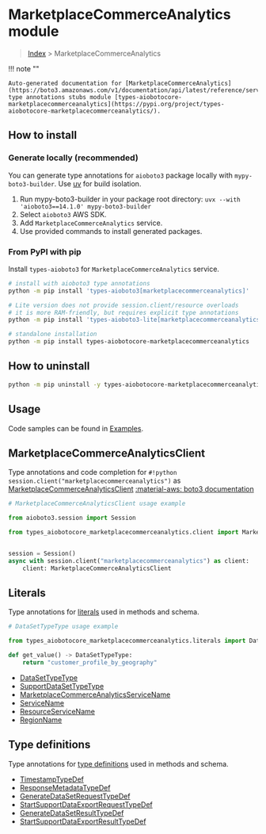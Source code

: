 # MarketplaceCommerceAnalytics module

> [Index](../README.md) > MarketplaceCommerceAnalytics


!!! note ""

    Auto-generated documentation for [MarketplaceCommerceAnalytics](https://boto3.amazonaws.com/v1/documentation/api/latest/reference/services/marketplacecommerceanalytics.html#marketplacecommerceanalytics)
    type annotations stubs module [types-aiobotocore-marketplacecommerceanalytics](https://pypi.org/project/types-aiobotocore-marketplacecommerceanalytics/).

## How to install

### Generate locally (recommended)

You can generate type annotations for `aioboto3` package locally with `mypy-boto3-builder`.
Use [uv](https://docs.astral.sh/uv/getting-started/installation/) for build isolation.

1. Run mypy-boto3-builder in your package root directory: `uvx --with 'aioboto3==14.1.0' mypy-boto3-builder`
1. Select `aioboto3` AWS SDK.
1. Add `MarketplaceCommerceAnalytics` service.
1. Use provided commands to install generated packages.



### From PyPI with pip

Install `types-aioboto3` for `MarketplaceCommerceAnalytics` service.

```bash
# install with aioboto3 type annotations
python -m pip install 'types-aioboto3[marketplacecommerceanalytics]'

# Lite version does not provide session.client/resource overloads
# it is more RAM-friendly, but requires explicit type annotations
python -m pip install 'types-aioboto3-lite[marketplacecommerceanalytics]'

# standalone installation
python -m pip install types-aiobotocore-marketplacecommerceanalytics
```



## How to uninstall

```bash
python -m pip uninstall -y types-aiobotocore-marketplacecommerceanalytics
```

## Usage

Code samples can be found in [Examples](./usage.md).

## MarketplaceCommerceAnalyticsClient

Type annotations and code completion for  `#!python session.client("marketplacecommerceanalytics")` as [MarketplaceCommerceAnalyticsClient](./client.md)
[:material-aws: boto3 documentation](https://boto3.amazonaws.com/v1/documentation/api/latest/reference/services/marketplacecommerceanalytics.html#MarketplaceCommerceAnalytics.Client)

```python
# MarketplaceCommerceAnalyticsClient usage example

from aioboto3.session import Session

from types_aiobotocore_marketplacecommerceanalytics.client import MarketplaceCommerceAnalyticsClient


session = Session()
async with session.client("marketplacecommerceanalytics") as client:
    client: MarketplaceCommerceAnalyticsClient
```








## Literals

Type annotations for [literals](./literals.md) used in methods and schema.

```python
# DataSetTypeType usage example

from types_aiobotocore_marketplacecommerceanalytics.literals import DataSetTypeType

def get_value() -> DataSetTypeType:
    return "customer_profile_by_geography"
```

- [DataSetTypeType](./literals.md#datasettypetype)
- [SupportDataSetTypeType](./literals.md#supportdatasettypetype)
- [MarketplaceCommerceAnalyticsServiceName](./literals.md#marketplacecommerceanalyticsservicename)
- [ServiceName](./literals.md#servicename)
- [ResourceServiceName](./literals.md#resourceservicename)
- [RegionName](./literals.md#regionname)




## Type definitions

Type annotations for [type definitions](./type_defs.md) used in methods and schema.

- [TimestampTypeDef](./type_defs.md#timestamptypedef)
- [ResponseMetadataTypeDef](./type_defs.md#responsemetadatatypedef)
- [GenerateDataSetRequestTypeDef](./type_defs.md#generatedatasetrequesttypedef)
- [StartSupportDataExportRequestTypeDef](./type_defs.md#startsupportdataexportrequesttypedef)
- [GenerateDataSetResultTypeDef](./type_defs.md#generatedatasetresulttypedef)
- [StartSupportDataExportResultTypeDef](./type_defs.md#startsupportdataexportresulttypedef)

